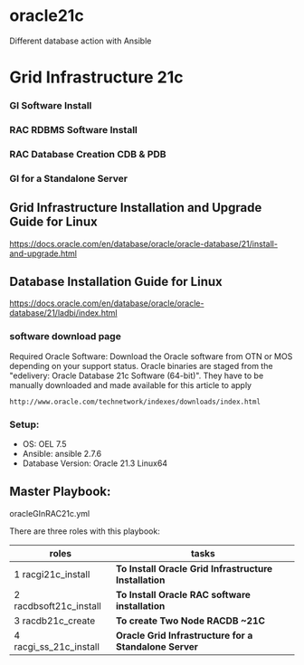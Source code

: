 # oracle21c
Different database action with Ansible

# Grid Infrastructure 21c 
### GI Software Install
### RAC RDBMS Software Install
### RAC Database Creation CDB & PDB
### GI for a Standalone Server

## Grid Infrastructure Installation and Upgrade Guide for Linux
https://docs.oracle.com/en/database/oracle/oracle-database/21/install-and-upgrade.html

## Database Installation Guide for Linux
https://docs.oracle.com/en/database/oracle/oracle-database/21/ladbi/index.html

### software download page
Required Oracle Software: Download the Oracle software from OTN or MOS depending on your support status. Oracle binaries are staged from the "edelivery: Oracle Database 21c Software (64-bit)". They have to be manually downloaded and made available for this article to apply 
```
http://www.oracle.com/technetwork/indexes/downloads/index.html
```

### Setup:
 * OS: OEL 7.5 
 * Ansible: ansible 2.7.6
 * Database Version: Oracle 21.3 Linux64

## Master Playbook:
oracleGInRAC21c.yml

There are three roles with this playbook: 

roles                  | tasks
---------------------- | ---------------------------------
1 racgi21c_install     | **To Install Oracle Grid Infrastructure Installation**
2 racdbsoft21c_install | **To Install Oracle RAC software installation**
3 racdb21c_create      | **To create Two Node RACDB ~21C**
4 racgi_ss_21c_install | **Oracle Grid Infrastructure for a Standalone Server**

